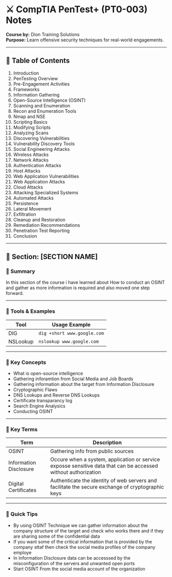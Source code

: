 
# ⚔️ CompTIA PenTest+ (PT0-003) Notes  
**Course by:** Dion Training Solutions  
**Purpose:** Learn offensive security techniques for real-world engagements.

---

## 📘 Table of Contents

1. Introduction  
2. PenTesting Overview  
3. Pre-Engagement Activities  
4. Frameworks  
5. Information Gathering  
6. Open-Source Intelligence (OSINT)  
7. Scanning and Enumeration  
8. Recon and Enumeration Tools  
9. Nmap and NSE  
10. Scripting Basics  
11. Modifying Scripts  
12. Analyzing Scans  
13. Discovering Vulnerabilities  
14. Vulnerability Discovery Tools  
15. Social Engineering Attacks  
16. Wireless Attacks  
17. Network Attacks  
18. Authentication Attacks  
19. Host Attacks  
20. Web Application Vulnerabilities  
21. Web Application Attacks  
22. Cloud Attacks  
23. Attacking Specialized Systems  
24. Automated Attacks  
25. Persistence  
26. Lateral Movement  
27. Exfiltration  
28. Cleanup and Restoration  
29. Remediation Recommendations  
30. Penetration Test Reporting  
31. Conclusion  

---

## 🧠 Section: [SECTION NAME]

### 🔹 Summary  
In this section of the course i have learned about How to conduct an OSINT and gather as more information is required and also moved one step forward.

---

### 🧰 Tools & Examples  
| Tool | Usage Example |
|------|---------------|
| DIG | `dig +short www.google.com` |
| NSLookup | `nslookup www.google.com` |




---

### 🔑 Key Concepts  
- What is open-source intelligence
- Gathering inforamtion from Social Media and Job Boards
- Gathering information about the target from Information Disclosure
- Cryptographic Flaws
- DNS Lookups and Reverse DNS Lookups
- Certificate transparancy log
- Search Engine Analysics
- Conducting OSINT 

---

### 📌 Key Terms  
| Term | Description |
|------|-------------|
| OSINT | Gathering info from public sources |
| Information Disclosure | Occure when a system, application or service exposse sensitive data that can be accessed without authorization |
| Digital Certificates | Authenticate the identity of web servers and facilitate the secure exchange of cryptographic keys  |


---

### 🧪 Quick Tips  
- By using OSINT Technique we can gather information about the company structure of the target and check who works there and if they are sharing some of the confidential data
- If you want some of the critical information that is provided by the company sttaf then check the social media profiles of the company employe
- In Information Disclosure data can be accesssed by the misconfiguration of the servers and unwanted open ports
- Start OSINT From the social media account of the organization

